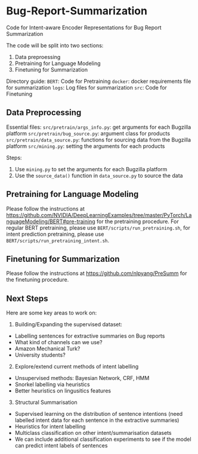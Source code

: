 # Bug-Report-Summarization
Code for Intent-aware Encoder Representations for Bug Report Summarization

The code will be split into two sections:

1. Data preproessing
2. Pretraining for Language Modeling
3. Finetuning for Summarization

Directory guide:
`BERT`: Code for Pretraining
`docker`: docker requirements file for summarization
`logs`: Log files for summarization
`src`: Code for Finetuning

## Data Preprocessing
Essential files:
`src/pretrain/args_info.py`: get arguments for each Bugzilla platform
`src/pretrain/bug_source.py`: argument class for products
`src/pretrain/data_source.py`: functions for sourcing data from the Bugzilla platform
`src/mining.py`: setting the arguments for each products

Steps:
1. Use `mining.py` to set the arguments for each Bugzilla platform
2. Use the `source_data()` function in `data_source.py` to source the data

## Pretraining for Language Modeling
Please follow the instructions at https://github.com/NVIDIA/DeepLearningExamples/tree/master/PyTorch/LanguageModeling/BERT#pre-training for the pretraining procedure.
For regular BERT pretraining, please use `BERT/scripts/run_pretraining.sh`, for intent prediction pretraining, please use `BERT/scripts/run_pretraining_intent.sh`.

## Finetuning for Summarization
Please follow the instructions at https://github.com/nlpyang/PreSumm for the finetuning procedure.

## Next Steps
Here are some key areas to work on:

1. Building/Expanding the supervised dataset:
  - Labelling sentences for extractive summaries on Bug reports
  - What kind of channels can we use?
  - Amazon Mechanical Turk?
  - University students?
2. Explore/extend current methods of intent labelling
  - Unsupervised methods: Bayesian Network, CRF, HMM
  - Snorkel labelling via heuristics
  - Better heuristics on lingusitics features
3. Structural Summarisation
  - Supervised learning on the distribution of sentence intentions (need labelled intent data for each sentence in the extractive summaries)
  - Heuristics for intent labelling
  - Multiclass classification on other intent/summarisation datasets
  - We can include additional classification experiments to see if the model can predict intent labels of sentences
  
